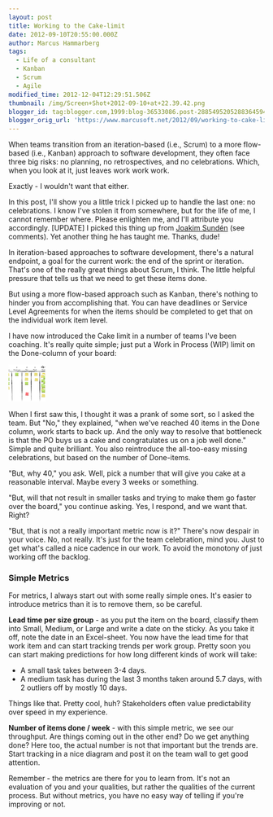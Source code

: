 ```yaml
---
layout: post
title: Working to the Cake-limit
date: 2012-09-10T20:55:00.000Z
author: Marcus Hammarberg
tags:
  - Life of a consultant
  - Kanban
  - Scrum
  - Agile
modified_time: 2012-12-04T12:29:51.506Z
thumbnail: /img/Screen+Shot+2012-09-10+at+22.39.42.png
blogger_id: tag:blogger.com,1999:blog-36533086.post-2885495205288364594
blogger_orig_url: 'https://www.marcusoft.net/2012/09/working-to-cake-limit.html'
---
```


When teams transition from an iteration-based (i.e., Scrum) to a more flow-based (i.e., Kanban) approach to software development, they often face three big risks: no planning, no retrospectives, and no celebrations. Which, when you look at it, just leaves work work work.

Exactly - I wouldn't want that either.

In this post, I'll show you a little trick I picked up to handle the last one: no celebrations. I know I've stolen it from somewhere, but for the life of me, I cannot remember where. Please enlighten me, and I'll attribute you accordingly. [UPDATE] I picked this thing up from [Joakim Sundén](http://joakimsunden.com/) (see comments). Yet another thing he has taught me. Thanks, dude!

In iteration-based approaches to software development, there's a natural endpoint, a goal for the current work: the end of the sprint or iteration. That's one of the really great things about Scrum, I think. The little helpful pressure that tells us that we need to get these items done.

But using a more flow-based approach such as Kanban, there's nothing to hinder you from accomplishing that. You can have deadlines or Service Level Agreements for when the items should be completed to get that on the individual work item level.

I have now introduced the Cake limit in a number of teams I've been coaching. It's really quite simple; just put a Work in Process (WIP) limit on the Done-column of your board:

![Cake Limit](/img/Screen+Shot+2012-09-10+at+22.39.42.png)

When I first saw this, I thought it was a prank of some sort, so I asked the team. But "No," they explained, "when we've reached 40 items in the Done column, work starts to back up. And the only way to resolve that bottleneck is that the PO buys us a cake and congratulates us on a job well done." Simple and quite brilliant. You also reintroduce the all-too-easy missing celebrations, but based on the number of Done-items.

"But, why 40," you ask. Well, pick a number that will give you cake at a reasonable interval. Maybe every 3 weeks or something.

"But, will that not result in smaller tasks and trying to make them go faster over the board," you continue asking. Yes, I respond, and we want that. Right?

"But, that is not a really important metric now is it?" There's now despair in your voice. No, not really. It's just for the team celebration, mind you. Just to get what's called a nice cadence in our work. To avoid the monotony of just working off the backlog.

### Simple Metrics

For metrics, I always start out with some really simple ones. It's easier to introduce metrics than it is to remove them, so be careful.

**Lead time per size group** - as you put the item on the board, classify them into Small, Medium, or Large and write a date on the sticky. As you take it off, note the date in an Excel-sheet. You now have the lead time for that work item and can start tracking trends per work group. Pretty soon you can start making predictions for how long different kinds of work will take:

- A small task takes between 3-4 days.
- A medium task has during the last 3 months taken around 5.7 days, with 2 outliers off by mostly 10 days.

Things like that. Pretty cool, huh? Stakeholders often value predictability over speed in my experience.

**Number of items done / week** - with this simple metric, we see our throughput. Are things coming out in the other end? Do we get anything done? Here too, the actual number is not that important but the trends are. Start tracking in a nice diagram and post it on the team wall to get good attention.

Remember - the metrics are there for you to learn from. It's not an evaluation of you and your qualities, but rather the qualities of the current process. But without metrics, you have no easy way of telling if you're improving or not.
